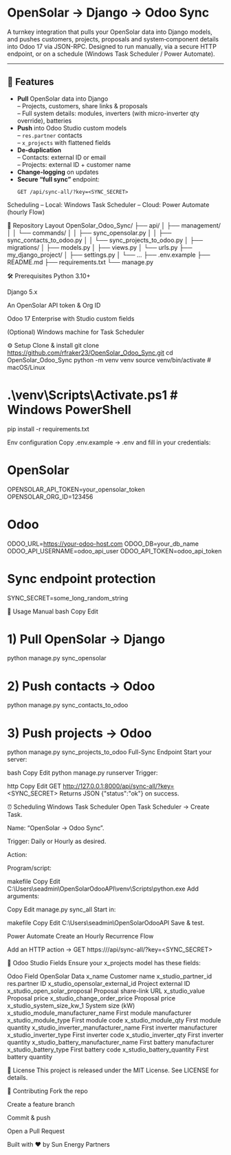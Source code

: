 # OpenSolar → Django → Odoo Sync

A turnkey integration that pulls your OpenSolar data into Django models, and pushes customers, projects, proposals and system‐component details into Odoo 17 via JSON-RPC. Designed to run manually, via a secure HTTP endpoint, or on a schedule (Windows Task Scheduler / Power Automate).

---

## 🔎 Features

- **Pull** OpenSolar data into Django  
  – Projects, customers, share links & proposals  
  – Full system details: modules, inverters (with micro-inverter qty override), batteries  
- **Push** into Odoo Studio custom models  
  – `res.partner` contacts  
  – `x_projects` with flattened fields  
- **De-duplication**  
  – Contacts: external ID or email  
  – Projects: external ID + customer name  
- **Change-logging** on updates  
- **Secure “full sync”** endpoint:  
  ```http
  GET /api/sync-all/?key=<SYNC_SECRET>

Scheduling
– Local: Windows Task Scheduler
– Cloud: Power Automate (hourly Flow)

📁 Repository Layout
OpenSolar_Odoo_Sync/
├── api/
│   ├── management/
│   │   └── commands/
│   │       ├── sync_opensolar.py
│   │       ├── sync_contacts_to_odoo.py
│   │       └── sync_projects_to_odoo.py
│   ├── migrations/
│   ├── models.py
│   ├── views.py
│   └── urls.py
├── my_django_project/
│   ├── settings.py
│   └── ...
├── .env.example
├── README.md
├── requirements.txt
└── manage.py

🛠️ Prerequisites
Python 3.10+

Django 5.x

An OpenSolar API token & Org ID

Odoo 17 Enterprise with Studio custom fields

(Optional) Windows machine for Task Scheduler

⚙️ Setup
Clone & install
git clone https://github.com/rfraker23/OpenSolar_Odoo_Sync.git
cd OpenSolar_Odoo_Sync
python -m venv venv
source venv/bin/activate    # macOS/Linux
# .\venv\Scripts\Activate.ps1  # Windows PowerShell
pip install -r requirements.txt

Env configuration
Copy .env.example → .env and fill in your credentials:
# OpenSolar
OPENSOLAR_API_TOKEN=your_opensolar_token
OPENSOLAR_ORG_ID=123456

# Odoo
ODOO_URL=https://your-odoo-host.com
ODOO_DB=your_db_name
ODOO_API_USERNAME=odoo_api_user
ODOO_API_TOKEN=odoo_api_token

# Sync endpoint protection
SYNC_SECRET=some_long_random_string

🚀 Usage
Manual
bash
Copy
Edit
# 1) Pull OpenSolar → Django
python manage.py sync_opensolar

# 2) Push contacts → Odoo
python manage.py sync_contacts_to_odoo

# 3) Push projects → Odoo
python manage.py sync_projects_to_odoo
Full-Sync Endpoint
Start your server:

bash
Copy
Edit
python manage.py runserver
Trigger:

http
Copy
Edit
GET http://127.0.0.1:8000/api/sync-all/?key=<SYNC_SECRET>
Returns JSON {"status":"ok"} on success.

⏰ Scheduling
Windows Task Scheduler
Open Task Scheduler → Create Task.

Name: “OpenSolar → Odoo Sync”.

Trigger: Daily or Hourly as desired.

Action:

Program/script:

makefile
Copy
Edit
C:\Users\seadmin\OpenSolarOdooAPI\venv\Scripts\python.exe
Add arguments:

Copy
Edit
manage.py sync_all
Start in:

makefile
Copy
Edit
C:\Users\seadmin\OpenSolarOdooAPI
Save & test.

Power Automate
Create an Hourly Recurrence Flow

Add an HTTP action → GET https://<your-host>/api/sync-all/?key=<SYNC_SECRET>

🔢 Odoo Studio Fields
Ensure your x_projects model has these fields:

Odoo Field	OpenSolar Data
x_name	Customer name
x_studio_partner_id	res.partner ID
x_studio_opensolar_external_id	Project external ID
x_studio_open_solar_proposal	Proposal share-link URL
x_studio_value	Proposal price
x_studio_change_order_price	Proposal price
x_studio_system_size_kw_1	System size (kW)
x_studio_module_manufacturer_name	First module manufacturer
x_studio_module_type	First module code
x_studio_module_qty	First module quantity
x_studio_inverter_manufacturer_name	First inverter manufacturer
x_studio_inverter_type	First inverter code
x_studio_inverter_qty	First inverter quantity
x_studio_battery_manufacturer_name	First battery manufacturer
x_studio_battery_type	First battery code
x_studio_battery_quantity	First battery quantity

📜 License
This project is released under the MIT License. See LICENSE for details.

🤝 Contributing
Fork the repo

Create a feature branch

Commit & push

Open a Pull Request

Built with :heart: by Sun Energy Partners





